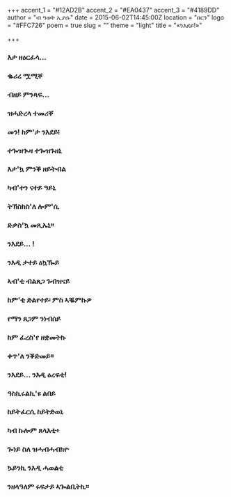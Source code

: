 +++
accent_1 = "#12AD2B"
accent_2 = "#EA0437"
accent_3 = "#4189DD"
author = "ብ ዓወት ኢያሱ"
date = 2015-06-02T14:45:00Z
location = "በርን"
logo = "#FFC726"
poem = true
slug = ""
theme = "light"
title = "«ንእደይ!»"

+++
### **እታ ዘዕርፈላ...**

### **ቈሪረ ሟሚቐ**

### **ብዘይ ምንጻፍ...**

### **ዝሓድረላ ተመሪቐ**

### **መን! ከም'ታ ንእደይ፧**

### **ተጐዝጒዛ ተጐዝጉዘኒ**

### **እታ'ኳ ምንቕ ዘይትብል**

### **ካብ'ተን ናተይ ዓይኒ**

### **ትኽስክስ'ለ ሎም'ሲ**

### **ድቃስ'ኳ መጺኡኒ።**

### ንእደይ... !

### **ንእዲ ታተይ ዕኳዀይ**

### **ኣብ'ቲ ብልጸጋ ጉብዝናይ**

### **ከም'ቲ ድልየተይ፡ ምስ ኣቘምኩዎ**

### **የማን ጸጋም ንነብሰይ**

### **ከም ፈረስ'የ ዘቋመትኩ**

### **ቀጥ'ለ ንቕድመይ።**

### **ንእደይ... ንእዲ ዕረፍቲ!**

### **ዓስኪሩልኪ'ዩ ልበይ**

### **ከይትፈርሲ ከይትድወኒ**

### **ካብ ኩሎም ጸላእቲ፥**

### **ጐነይ ስለ ዝሓብሓብክዮ**

### **ኴይንኪ ንእዲ ሓወልቲ**

### **ንዘላዓለም ሩፍታይ ኣጐልቢትኪ።**